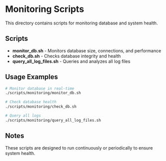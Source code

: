 # Monitoring Scripts

This directory contains scripts for monitoring database and system health.

## Scripts

- **monitor_db.sh** - Monitors database size, connections, and performance
- **check_db.sh** - Checks database integrity and health
- **query_all_log_files.sh** - Queries and analyzes all log files

## Usage Examples

```bash
# Monitor database in real-time
./scripts/monitoring/monitor_db.sh

# Check database health
./scripts/monitoring/check_db.sh

# Query all logs
./scripts/monitoring/query_all_log_files.sh
```

## Notes

These scripts are designed to run continuously or periodically to ensure system health.
